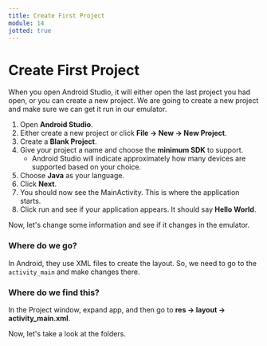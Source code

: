 ```yaml
---
title: Create First Project
module: 14
jotted: true
---
```


# Create First Project

When you open Android Studio, it will either open the last project you had open, or you can create a new project.  We are going to create a new project and make sure we can get it run in our emulator.

1. Open **Android Studio**.
2. Either create a new project or click **File -> New -> New Project**.
3. Create a **Blank Project**.
4. Give your project a name and choose the **minimum SDK** to support.
    - Android Studio will indicate approximately how many devices are supported based on your choice.
5. Choose **Java** as your language.
6. Click **Next**.
7. You should now see the MainActivity.  This is where the application starts.
8. Click run and see if your application appears.  It should say **Hello World**.

Now, let's change some information and see if it changes in the emulator.

### Where do we go?

In Android, they use XML files to create the layout.  So, we need to go to the `activity_main` and make changes there.

### Where do we find this?

In the Project window, expand app, and then go to **res -> layout -> activity_main.xml**.

Now, let's take a look at the folders.